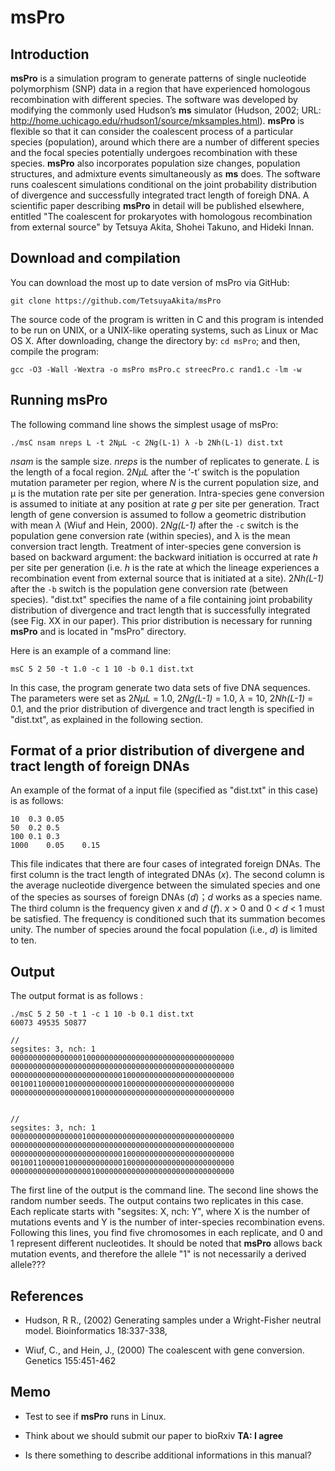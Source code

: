 <!--
ctrl + shift + M: show preview
-->
# msPro

## Introduction
**msPro** is a simulation program to generate patterns of single nucleotide polymorphism (SNP) data in a region that have experienced homologous recombination with different species. The software was developed by modifying the commonly used Hudson’s **ms** simulator (Hudson, 2002; URL: http://home.uchicago.edu/rhudson1/source/mksamples.html). **msPro** is flexible so that it can consider the coalescent process of a particular species (population), around which there are a number of different species and the focal species potentially undergoes recombination with these species. **msPro** also incorporates population size changes, population structures, and admixture events simultaneously as **ms** does. The software runs coalescent simulations conditional on the joint probability distribution of divergence and successfully integrated tract length of foreigh DNA. A scientific paper describing **msPro** in detail will be published elsewhere, entitled "The coalescent for prokaryotes with homologous recombination from external source" by Tetsuya Akita, Shohei Takuno, and Hideki Innan.

## Download and compilation
You can download the most up to date version of msPro via GitHub:
```
git clone https://github.com/TetsuyaAkita/msPro
```

The source code of the program is written in C and this program is intended to be run on UNIX, or a UNIX-like operating systems, such as Linux or Mac OS X. After downloading, change the directory by: `cd msPro`; and then, compile the program:
```
gcc -O3 -Wall -Wextra -o msPro msPro.c streecPro.c rand1.c -lm -w
```

## Running msPro
The following command line shows the simplest usage of msPro:
```
./msC nsam nreps L -t 2NμL -c 2Ng(L-1) λ -b 2Nh(L-1) dist.txt
```
*nsam* is the sample size. *nreps* is the number of replicates to generate. *L* is the length of a focal region. 2*NμL* after the ‘-t’ switch is the population mutation parameter per region, where *N* is the current population size, and μ is the mutation rate per site per generation. Intra-species gene conversion is assumed to initiate at any position at rate *g* per site per generation. Tract length of gene conversion is assumed to follow a geometric distribution with mean *λ* (Wiuf and Hein, 2000). 2*Ng(L-1)* after the `-c` switch is the population gene conversion rate (within species), and λ is the mean conversion tract length. Treatment of inter-species gene conversion is based on backward argument: the backward initiation is occurred at rate *h* per site per generation (i.e. *h* is the rate at which the lineage experiences a recombination event from external source that is initiated at a site). 2*Nh(L-1)* after the `-b` switch is the population gene conversion rate (between species). "dist.txt" specifies the name of a file containing joint probability distribution of divergence and tract length that is successfully integrated (see Fig. XX in our paper). This prior distribution is necessary for running **msPro** and is located in "msPro" directory.

Here is an example of a command line:
```
msC 5 2 50 -t 1.0 -c 1 10 -b 0.1 dist.txt
```
In this case, the program generate two data sets of five DNA sequences. The parameters were set as 2*NμL* = 1.0, 2*Ng(L-1)* = 1.0, *λ* = 10, 2*Nh(L-1)* = 0.1, and the prior distribution of divergence and tract length is specified in "dist.txt", as explained in the following section.

## Format of a prior distribution of divergene and tract length of foreign DNAs
An example of the format of a input file (specified as "dist.txt" in this case) is as follows:
```
10	0.3	0.05
50	0.2	0.5
100	0.1	0.3
1000	0.05	0.15
```

This file indicates that there are four cases of integrated foreign DNAs. The first column is the tract length of integrated DNAs (*x*). The second column is the average nucleotide divergence between the simulated species and one of the species as sourses of foreign DNAs (*d*)；*d* works as a species name. The third column is the frequency given *x* and *d* (*f*). *x* > 0 and 0 < *d* < 1 must be satisfied. The frequency is conditioned such that its summation becomes unity. The number of species around the focal population (i.e., *d*) is limited to ten.  

## Output

The output format is as follows :

```
./msC 5 2 50 -t 1 -c 1 10 -b 0.1 dist.txt
60073 49535 50877

//
segsites: 3, nch: 1
00000000000000001000000000000000000000000000000000
00000000000000000000000000000000000000000000000000
00000000000000000000000001000000000000000000000000
00100110000010000000000001000000000000000000000000
00000000000000000010000000000000000000000000000000


//
segsites: 3, nch: 1
00000000000000001000000000000000000000000000000000
00000000000000000000000000000000000000000000000000
00000000000000000000000001000000000000000000000000
00100110000010000000000001000000000000000000000000
00000000000000000010000000000000000000000000000000
```
The first line of the output is the command line.
The second line shows the random number seeds.
The output contains two replicates in this case.
Each replicate starts with "segsites: X, nch: Y", where X is the number of mutations events and Y is the number of inter-species recombination evens.
Following this lines, you find five chromosomes in each replicate, and 0 and 1 represent different nucleotides.
It should be noted that **msPro** allows back mutation events, and therefore the allele "1" is not necessarily a derived allele???


## References
- Hudson, R R., (2002) Generating samples under a Wright-Fisher neutral model. Bioinformatics 18:337-338,

- Wiuf, C., and Hein, J., (2000) The coalescent with gene conversion. Genetics 155:451-462

## Memo
<!--
- Number of species is limited to ten.

- It's good to add some files of the joint probability distribution of divergence and tract length as examples.

- Test to see if **msPro** runs in Linux.

- Hudson (1990) in Introduction? Or we should cite Hudson (2002) Bioinformatics.  It's better to add the URL to **ms**'s manual.
-->
- Test to see if **msPro** runs in Linux.

- Think about we should submit our paper to bioRxiv **TA: I agree**

- Is there something to describe additional informations in this manual?
